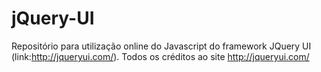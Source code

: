 # jQuery-UI
Repositório para utilização online do Javascript do framework JQuery UI (link:http://jqueryui.com/).
Todos os créditos ao site http://jqueryui.com/
